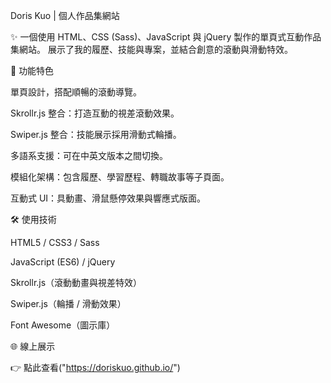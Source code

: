 Doris Kuo | 個人作品集網站

✨ 一個使用 HTML、CSS (Sass)、JavaScript 與 jQuery 製作的單頁式互動作品集網站。
展示了我的履歷、技能與專案，並結合創意的滾動與滑動特效。

🚀 功能特色

單頁設計，搭配順暢的滾動導覽。

Skrollr.js 整合：打造互動的視差滾動效果。

Swiper.js 整合：技能展示採用滑動式輪播。

多語系支援：可在中英文版本之間切換。

模組化架構：包含履歷、學習歷程、轉職故事等子頁面。

互動式 UI：具動畫、滑鼠懸停效果與響應式版面。

🛠️ 使用技術

HTML5 / CSS3 / Sass

JavaScript (ES6) / jQuery

Skrollr.js（滾動動畫與視差特效）

Swiper.js（輪播 / 滑動效果）

Font Awesome（圖示庫）

🌐 線上展示

👉 點此查看("https://doriskuo.github.io/")
